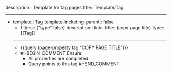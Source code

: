 description:: Template for tag pages
title:: Template/Tag

- ---
- template:: Tag
  template-including-parent:: false
	- filters:: {"type" false}
	  description::
	  link::
	  title:: (copy page title) 
	  type:: [[Tag]]
	- ---
	- {{query (page-property tag "COPY PAGE TITLE")}}
	- #+BEGIN_COMMENT
	  Ensure:
	  - All properties are completed
	  - Query points to this tag
	  #+END_COMMENT